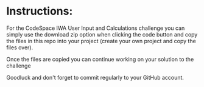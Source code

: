 # Instructions:

For the CodeSpace IWA User Input and Calculations challenge you can simply use the download zip option when clicking the code button and copy the files in 
this repo into your project (create your own project and copy the files over).

Once the files are copied you can continue working on your solution to the challenge

Goodluck and don't forget to commit regularly to your GitHub account.

